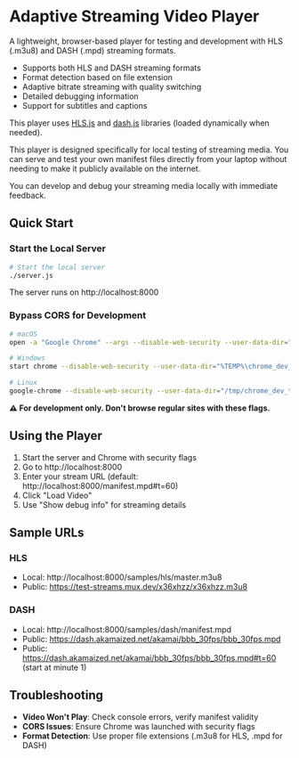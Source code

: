 # Adaptive Streaming Video Player

A lightweight, browser-based player for testing and development with HLS (.m3u8) and DASH (.mpd) streaming formats.

- Supports both HLS and DASH streaming formats
- Format detection based on file extension
- Adaptive bitrate streaming with quality switching
- Detailed debugging information
- Support for subtitles and captions

This player uses [HLS.js](https://github.com/video-dev/hls.js/) and [dash.js](https://github.com/Dash-Industry-Forum/dash.js/) libraries (loaded dynamically when needed).

This player is designed specifically for local testing of streaming media. You can serve and test your own manifest files directly from your laptop without needing to make it publicly available on the internet.

You can develop and debug your streaming media locally with immediate feedback.

## Quick Start

### Start the Local Server

```bash
# Start the local server
./server.js
```

The server runs on http://localhost:8000

### Bypass CORS for Development

```bash
# macOS
open -a "Google Chrome" --args --disable-web-security --user-data-dir="/tmp/chrome_dev_test"

# Windows
start chrome --disable-web-security --user-data-dir="%TEMP%\chrome_dev_test"

# Linux
google-chrome --disable-web-security --user-data-dir="/tmp/chrome_dev_test"
```

**⚠️ For development only. Don't browse regular sites with these flags.**

## Using the Player

1. Start the server and Chrome with security flags
2. Go to http://localhost:8000
3. Enter your stream URL (default: http://localhost:8000/manifest.mpd#t=60)
4. Click "Load Video"
5. Use "Show debug info" for streaming details

## Sample URLs

### HLS
- Local: http://localhost:8000/samples/hls/master.m3u8
- Public: https://test-streams.mux.dev/x36xhzz/x36xhzz.m3u8

### DASH
- Local: http://localhost:8000/samples/dash/manifest.mpd
- Public: https://dash.akamaized.net/akamai/bbb_30fps/bbb_30fps.mpd
- Public: https://dash.akamaized.net/akamai/bbb_30fps/bbb_30fps.mpd#t=60 (start at minute 1)

## Troubleshooting

- **Video Won't Play**: Check console errors, verify manifest validity
- **CORS Issues**: Ensure Chrome was launched with security flags
- **Format Detection**: Use proper file extensions (.m3u8 for HLS, .mpd for DASH)